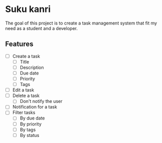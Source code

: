 # Suku kanri

The goal of this project is to create a task management system that fit my need as a student and a developer.

## Features

- [ ] Create a task
  - [ ] Title
  - [ ] Description
  - [ ] Due date
  - [ ] Priority
  - [ ] Tags
- [ ] Edit a task
- [ ] Delete a task
  - [ ] Don't notify the user
- [ ] Notification for a task
- [ ] Filter tasks
  - [ ] By due date
  - [ ] By priority
  - [ ] By tags
  - [ ] By status
